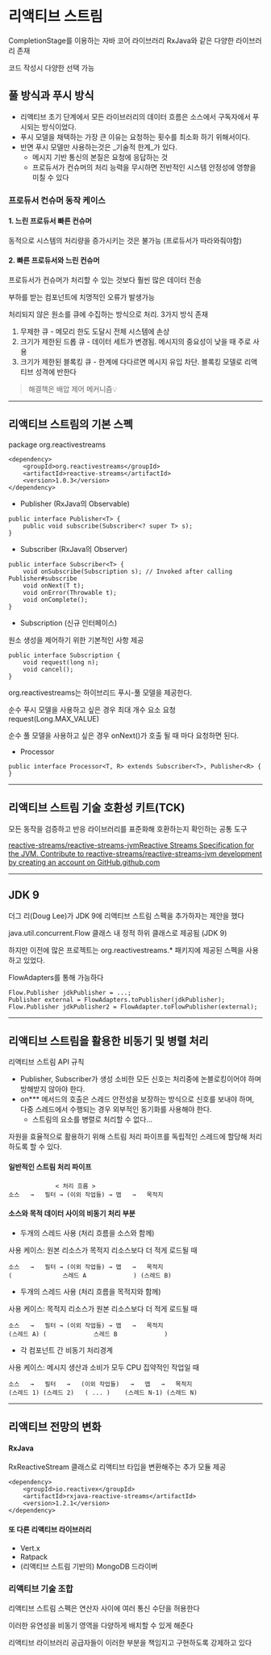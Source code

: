 # 리액티브 스트림

CompletionStage를 이용하는 자바 코어 라이브러리 RxJava와 같은 다양한 라이브러리 존재

코드 작성시 다양한 선택 가능

## 풀 방식과 푸시 방식

* 리액티브 초기 단계에서 모든 라이브러리의 데이터 흐름은 소스에서 구독자에서 푸시되는 방식이었다.
* 푸시 모델을 채택하는 가장 큰 이유는 요청하는 횟수를 최소화 하기 위해서이다.
* 반면 푸시 모델만 사용하는것은 _기술적 한계_가 있다.
  * 메시지 기반 통신의 본질은 요청에 응답하는 것
  * 프로듀서가 컨슈머의 처리 능력을 무시하면 전반적인 시스템 안정성에 영향을 미칠 수 있다

### 프로듀서 컨슈머 동작 케이스

#### 1. 느린 프로듀서 빠른 컨슈머

동적으로 시스템의 처리량을 증가시키는 것은 불가능 (프로듀서가 따라와줘야함)

#### 2. 빠른 프로듀서와 느린 컨슈머

프로듀서가 컨슈머가 처리할 수 있는 것보다 훨씬 많은 데이터 전송

부하를 받는 컴포넌트에 치명적인 오류가 발생가능

처리되지 않은 원소를 큐에 수집하는 방식으로 처리. 3가지 방식 존재

1. 무제한 큐 - 메모리 한도 도달시 전체 시스템에 손상
2. 크기가 제한된 드롭 큐 - 데이터 세트가 변경됨. 메시지의 중요성이 낮을 때 주로 사용
3. 크기가 제한된 블록킹 큐 - 한계에 다다르면 메시지 유입 차단. 블록킹 모델로 리액티브 성격에 반한다

> 해결책은 배압 제어 메커니즘💡

***

## 리액티브 스트림의 기본 스펙

package org.reactivestreams

```
<dependency>
    <groupId>org.reactivestreams</groupId>
    <artifactId>reactive-streams</artifactId>
    <version>1.0.3</version>
</dependency>
```

* Publisher (RxJava의 Observable)

```
public interface Publisher<T> {
	public void subscribe(Subscriber<? super T> s);
}
```

* Subscriber (RxJava의 Observer)

```
public interface Subscriber<T> {
	void onSubscribe(Subscription s); // Invoked after calling Publisher#subscribe
	void onNext(T t);
	void onError(Throwable t);
	void onComplete();
}
```

* Subscription (신규 인터페이스)

원소 생성을 제어하기 위한 기본적인 사항 제공

```
public interface Subscription {
	void request(long n);
	void cancel();
}
```

org.reactivestreams는 하이브리드 푸시-풀 모델을 제공한다.

순수 푸시 모델을 사용하고 싶은 경우 최대 개수 요소 요청 request(Long.MAX\_VALUE)

순수 풀 모델을 사용하고 싶은 경우 onNext()가 호출 될 때 마다 요청하면 된다.

* Processor

```
public interface Processor<T, R> extends Subscriber<T>, Publisher<R> {
}
```

***

## 리액티브 스트림 기술 호환성 키트(TCK)

모든 동작을 검증하고 반응 라이브러리를 표준화해 호환하는지 확인하는 공통 도구

[ reactive-streams/reactive-streams-jvmReactive Streams Specification for the JVM. Contribute to reactive-streams/reactive-streams-jvm development by creating an account on GitHub.github.com](https://github.com/reactive-streams/reactive-streams-jvm/tree/master/tck)

***

## JDK 9

더그 리(Doug Lee)가 JDK 9에 리액티브 스트림 스펙을 추가하자는 제안을 했다

java.util.concurrent.Flow 클래스 내 정적 하위 클래스로 제공됨 (JDK 9)

하지만 이전에 많은 프로젝트는 org.reactivestreams.\* 패키지에 제공된 스펙을 사용하고 있었다.

FlowAdapters를 통해 가능하다

```
Flow.Publisher jdkPublisher = ...;
Publisher external = FlowAdapters.toPublisher(jdkPublisher);
Flow.Publisher jdkPublisher2 = FlowAdapter.toFlowPublisher(external);
```

***

## 리액티브 스트림을 활용한 비동기 및 병렬 처리

리액티브 스트림 API 규칙

* Publisher, Subscriber가 생성 소비한 모든 신호는 처리중에 논블로킹이어야 하며 방해받지 않아야 한다.
* on\*\*\* 메서드의 호출은 스레드 안전성을 보장하는 방식으로 신호를 보내야 하며, 다중 스레드에서 수행되는 경우 외부적인 동기화를 사용해야 한다.
  * 스트림의 요소를 병렬로 처리할 수 없다...

자원을 효율적으로 활용하기 위해 스트림 처리 파이프를 독립적인 스레드에 할당해 처리하도록 할 수 있다.

#### 일반적인 스트림 처리 파이프

```
             < 처리 흐름 >
소스   →   필터 → (이외 작업들) → 맵   →   목적지
```

#### 소스와 목적 데이터 사이의 비동기 처리 부분

* 두개의 스레드 사용 (처리 흐름을 소스와 함께)

사용 케이스: 원본 리소스가 목적지 리소스보다 더 적게 로드될 때

```
소스   →   필터 → (이외 작업들) → 맵   →   목적지
(              스레드 A             ) (스레드 B)
```

* 두개의 스레드 사용 (처리 흐름을 목적지와 함께)

사용 케이스: 목적지 리소스가 원본 리소스보다 더 적게 로드될 때

```
소스   →   필터 → (이외 작업들) → 맵   →   목적지
(스레드 A) (             스레드 B             )
```

* 각 컴포넌트 간 비동기 처리경계

사용 케이스: 메시지 생산과 소비가 모두 CPU 집약적인 작업일 때

```
소스   →   필터   →   (이외 작업들)   →   맵   →   목적지
(스레드 1) (스레드 2)   ( ... )    (스레드 N-1) (스레드 N)
```

***

## 리액티브 전망의 변화

#### RxJava

RxReactiveStream 클래스로 리액티브 타입을 변환해주는 추가 모듈 제공

```
<dependency>
    <groupId>io.reactivex</groupId>
    <artifactId>rxjava-reactive-streams</artifactId>
    <version>1.2.1</version>
</dependency>
```

#### 또 다른 리액티브 라이브러리

* Vert.x
* Ratpack
* (리액티브 스트림 기반의) MongoDB 드라이버

### 리액티브 기술 조합

리액티브 스트림 스펙은 연산자 사이에 여러 통신 수단을 허용한다

이러한 유연성을 비동기 영역을 다양하게 배치할 수 있게 해준다

리액티브 라이브러리 공급자들이 이러한 부분을 책임지고 구현하도록 강제하고 있다
